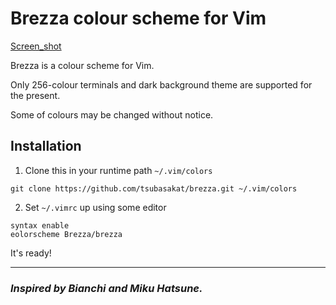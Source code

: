 # Brezza colour scheme for Vim

[Screen_shot](https://github.com/tsubasakat/brezza/blob/master/Screen_shot.png)

Brezza is a colour scheme for Vim.

Only 256-colour terminals and dark background theme are supported for the present.

Some of colours may be changed without notice.

## Installation

1. Clone this in your runtime path `~/.vim/colors`

```
git clone https://github.com/tsubasakat/brezza.git ~/.vim/colors
```

2. Set `~/.vimrc` up using some editor

```
syntax enable
eolorscheme Brezza/brezza
```

It's ready!

---

### _Inspired by Bianchi and Miku Hatsune._
